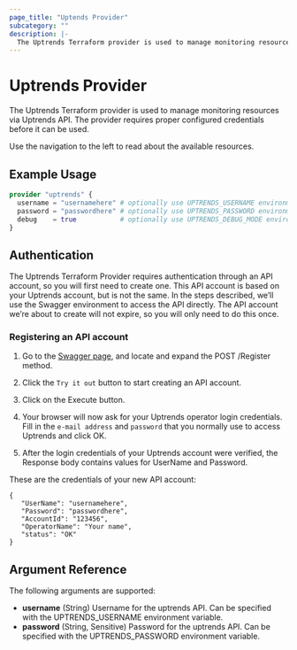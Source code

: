 ```yaml
---
page_title: "Uptends Provider"
subcategory: ""
description: |-
  The Uptrends Terraform provider is used to manage monitoring resources via Uptrends API. The provider requires proper configured credentials before it can be used.
---
```


# Uptrends Provider

The Uptrends Terraform provider is used to manage monitoring resources via Uptrends API. The provider requires proper configured credentials before it can be used.

Use the navigation to the left to read about the available resources.

## Example Usage

```terraform
provider "uptrends" {
  username = "usernamehere" # optionally use UPTRENDS_USERNAME environment variable
  password = "passwordhere" # optionally use UPTRENDS_PASSWORD environment variable
  debug    = true           # optionally use UPTRENDS_DEBUG_MODE environment variable
}
```

## Authentication

The Uptrends Terraform Provider requires authentication through an API account, so you will first need to create one. This API account is based on your 
Uptrends account, but is not the same. In the steps described, we’ll use the Swagger environment to access the API directly. The API account we’re about 
to create will not expire, so you will only need to do this once.

### Registering an API account

1. Go to the [Swagger page](https://api.uptrends.com/v4/swagger/index.html?url=/v4/swagger/v1/swagger.json), and locate and expand the POST /Register method.

1. Click the `Try it out` button to start creating an API account.

1. Click on the Execute button.

1. Your browser will now ask for your Uptrends operator login credentials. Fill in the `e-mail address` and `password` that you normally use to access Uptrends and click OK.

1. After the login credentials of your Uptrends account were verified, the Response body contains values for UserName and Password.

These are the credentials of your new API account:
```
{
   "UserName": "usernamehere",
   "Password": "passwordhere",
   "AccountId": "123456",
   "OperatorName": "Your name",
   "status": "OK"
}
```


## Argument Reference

The following arguments are supported:

- **username** (String) Username for the uptrends API. Can be specified with the UPTRENDS_USERNAME environment variable.
- **password** (String, Sensitive) Password for the uptrends API. Can be specified with the UPTRENDS_PASSWORD environment variable.